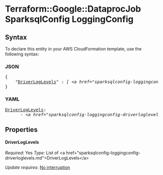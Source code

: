 # Terraform::Google::DataprocJob SparksqlConfig LoggingConfig

## Syntax

To declare this entity in your AWS CloudFormation template, use the following syntax:

### JSON

<pre>
{
    "<a href="#driverloglevels" title="DriverLogLevels">DriverLogLevels</a>" : <i>[ &lt;a href=&#34;sparksqlconfig-loggingconfig-driverloglevels.md&#34;&gt;DriverLogLevels&lt;/a&gt;, ... ]</i>
}
</pre>

### YAML

<pre>
<a href="#driverloglevels" title="DriverLogLevels">DriverLogLevels</a>: <i>
      - &lt;a href=&#34;sparksqlconfig-loggingconfig-driverloglevels.md&#34;&gt;DriverLogLevels&lt;/a&gt;</i>
</pre>

## Properties

#### DriverLogLevels

_Required_: Yes
_Type_: List of &lt;a href=&#34;sparksqlconfig-loggingconfig-driverloglevels.md&#34;&gt;DriverLogLevels&lt;/a&gt;

_Update requires_: [No interruption](https://docs.aws.amazon.com/AWSCloudFormation/latest/UserGuide/using-cfn-updating-stacks-update-behaviors.html#update-no-interrupt)

